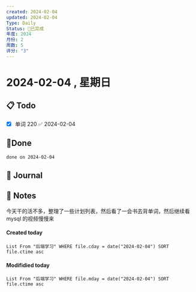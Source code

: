 ```yaml
---
created: 2024-02-04
updated: 2024-02-04
Type: Daily
Status: 🎃已完成
年度: 2024
月份: 2
周数: 5
评分: "3"
---
```

# 2024-02-04 , 星期日

## 📋 Todo
- [x] 单词 220 ✅ 2024-02-04
## 🍰Done
```tasks
done on 2024-02-04
```

## 📆 Journal


## 📑 Notes
今天干的活不多，整理了一些计划列表，然后看了一会书去背单词，然后继续看 mysql 的视频慢慢来

#### Created today

```dataview
List From "后端学习" WHERE file.cday = date("2024-02-04") SORT file.ctime asc
```


#### Modifidied today

```dataview
List From "后端学习" WHERE file.mday = date("2024-02-04") SORT file.ctime asc
```